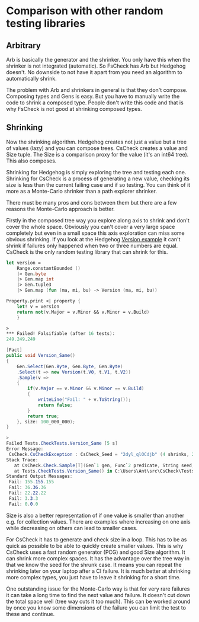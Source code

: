 # Comparison with other random testing libraries

## Arbitrary

Arb is basically the generator and the shrinker. You only have this when the shrinker is not integrated (automatic). So FsCheck has Arb but Hedgehog doesn't. No downside to not have it apart from you need an algorithm to automatically shrink.

The problem with Arb and shrinkers in general is that they don't compose. Composing types and Gens is easy. But you have to manually write the code to shrink a composed type. People don't write this code and that is why FsCheck is not good at shrinking composed types.

## Shrinking

Now the shrinking algorithm. Hedgehog creates not just a value but a tree of values (lazy) and you can compose trees. CsCheck creates a value and Size tuple. The Size is a comparison proxy for the value (it's an int64 tree). This also composes.

Shrinking for Hedgehog is simply exploring the tree and testing each one. Shrinking for CsCheck is a process of generating a new value, checking its size is less than the current failing case and if so testing. You can think of it more as a Monte-Carlo shrinker than a path explorer shrinker.

There must be many pros and cons between them but there are a few reasons the Monte-Carlo approach is better.

Firstly in the composed tree way you explore along axis to shrink and don't cover the whole space. Obviously you can't cover a very large space completely but even in a small space this axis exploration can miss some obvious shrinking. If you look at the Hedgehog [Version example](https://github.com/hedgehogqa/fsharp-hedgehog/blob/master/doc/tutorial.md#-integrated-shrinking-is-an-important-quality-of-hedgehog) it can't shrink if failures only happened when two or three numbers are equal. CsCheck is the only random testing library that can shrink for this.

```fsharp
let version =
    Range.constantBounded ()
    |> Gen.byte
    |> Gen.map int
    |> Gen.tuple3
    |> Gen.map (fun (ma, mi, bu) -> Version (ma, mi, bu))

Property.print <| property {
    let! v = version
    return not(v.Major = v.Minor && v.Minor = v.Build)
    }

>
*** Failed! Falsifiable (after 16 tests):
249.249.249
```


```csharp
[Fact]
public void Version_Same()
{
    Gen.Select(Gen.Byte, Gen.Byte, Gen.Byte)
    .Select(t => new Version(t.V0, t.V1, t.V2))
    .Sample(v =>
    {
        if(v.Major == v.Minor && v.Minor == v.Build)
        {
            writeLine("Fail: " + v.ToString());
            return false;
        }
        return true;
    }, size: 100_000_000);
}

>
Failed Tests.CheckTests.Version_Same [5 s]
Error Message:
 CsCheck.CsCheckException : CsCheck_Seed = "2dyl_qlOCdjb" (4 shrinks, 29,604,901 skipped, 100,000,000 total)
Stack Trace:
   at CsCheck.Check.Sample[T](Gen`1 gen, Func`2 predicate, String seed, Int32 size, Int32 threads) in C:\Users\Ant\src\CsCheck\CsCheck\Check.cs:line 198
   at Tests.CheckTests.Version_Same() in C:\Users\Ant\src\CsCheck\Tests\CheckTests.cs:line 299
Standard Output Messages:
 Fail: 155.155.155
 Fail: 36.36.36
 Fail: 22.22.22
 Fail: 3.3.3
 Fail: 0.0.0
```

Size is also a better representation of if one value is smaller than another e.g. for collection values. There are examples where increasing on one axis while decreasing on others can lead to smaller cases.

For CsCheck it has to generate and check size in a loop. This has to be as quick as possible to be able to quickly create smaller values. This is why CsCheck uses a fast random generator (PCG) and good Size algorithm. It can shrink more complex spaces. It has the advantage over the tree way in that we know the seed for the shrunk case. It means you can repeat the shrinking later on your laptop after a CI failure. It is much better at shrinking more complex types, you just have to leave it shrinking for a short time.

One outstanding issue for the Monte-Carlo way is that for very rare failures it can take a long time to find the next value and failure. It doesn't cut down the total space well (tree way cuts it too much). This can be worked around by once you know some dimensions of the failure you can limit the test to these and continue.